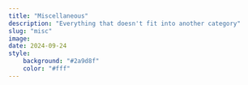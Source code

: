 ```yaml
---
title: "Miscellaneous"
description: "Everything that doesn't fit into another category"
slug: "misc"
image: 
date: 2024-09-24
style:
    background: "#2a9d8f"
    color: "#fff"
---
```

